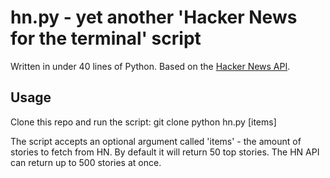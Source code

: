 # hn.py - yet another 'Hacker News for the terminal' script
Written in under 40 lines of Python. Based on the [Hacker News API](https://github.com/HackerNews/API).

## Usage
Clone this repo and run the script:
    git clone
    python hn.py [items]

The script accepts an optional argument called 'items' - the amount of stories to fetch from HN.
By default it will return 50 top stories. The HN API can return up to 500 stories at once.
